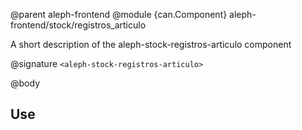 @parent aleph-frontend
@module {can.Component} aleph-frontend/stock/registros_articulo <aleph-stock-registros-articulo>

A short description of the aleph-stock-registros-articulo component

@signature `<aleph-stock-registros-articulo>`

@body

## Use

